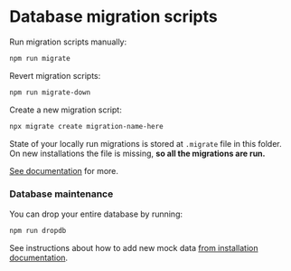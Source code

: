# Database migration scripts

Run migration scripts manually:

```bash
npm run migrate
```

Revert migration scripts:

```bash
npm run migrate-down
```

Create a new migration script:

```bash
npx migrate create migration-name-here
```

State of your locally run migrations is stored at `.migrate` file in this folder.
On new installations the file is missing, **so all the migrations are run.**

[See documentation](https://www.npmjs.com/package/migrate) for more.

### Database maintenance

You can drop your entire database by running:

```bash
npm run dropdb
```

See instructions about how to add new mock data [from installation documentation](../docs/Install.md).
